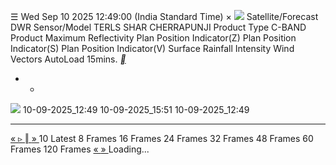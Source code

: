 ☰
Wed Sep 10 2025 12:49:00 (India Standard Time)
×
![](https://mosdac.gov.in/gallery/icons/mgallery.png)
Satellite/Forecast DWR
Sensor/Model TERLS SHAR CHERRAPUNJI
Product Type C-BAND
Product Maximum Reflectivity Plan Position Indicator(Z) Plan Position Indicator(S) Plan Position Indicator(V) Surface Rainfall Intensity Wind Vectors
AutoLoad 15mins.
[ __ ](https://mosdac.gov.in/gallery/index.html?ds=dwr)
+ -
![](https://mosdac.gov.in/look/DWR/RCTLS/2025/10SEP/RCTLS_10SEP2025_071944_L2B_STD_MAXZ.gif)
10-09-2025_12:49 10-09-2025_15:51 10-09-2025_12:49
  *   *   *   *   *   *   *   *   *   *   *   *   *   *   *   *   *   *   *   *   *   *   *   * 

[ « ](https://mosdac.gov.in/gallery/index.html?ds=dwr) [ ▹ ](https://mosdac.gov.in/gallery/index.html?ds=dwr) [ ‖ ](https://mosdac.gov.in/gallery/index.html?ds=dwr) [ » ](https://mosdac.gov.in/gallery/index.html?ds=dwr)
10
Latest 8 Frames 16 Frames 24 Frames 32 Frames 48 Frames 60 Frames 120 Frames
[ « ](https://mosdac.gov.in/gallery/index.html?ds=dwr) [ » ](https://mosdac.gov.in/gallery/index.html?ds=dwr)
Loading... 
